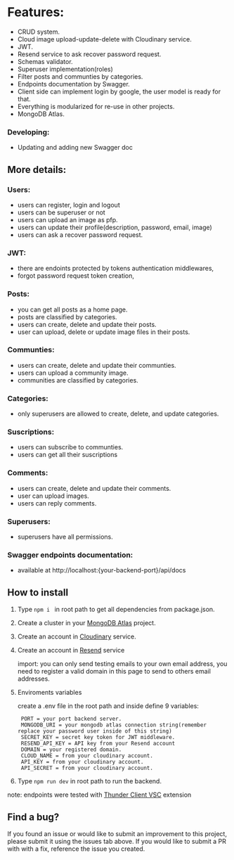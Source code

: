 # Features:

* CRUD system.  
* Cloud image upload-update-delete with Cloudinary service. 
* JWT.  
* Resend service to ask recover password request.
* Schemas validator.  
* Superuser implementation(roles)  
* Filter posts and communties by categories.  
* Endpoints documentation by Swagger.  
* Client side can implement login by google, the user model is ready for that.  
* Everything is modularized for re-use in other projects.
* MongoDB Atlas.

### Developing:
* Updating and adding new Swagger doc

## More details:

### Users:

 * users can register, login and logout  
 * users can be superuser or not
 * users can upload an image as pfp.
 * users can update their profile(description, password, email, image)  
 * users can ask a recover password request.

### JWT:

* there are endoints protected by tokens authentication middlewares,  
* forgot password request token creation, 


### Posts:

* you can get all posts as a home page.  
* posts are classified by categories.  
* users can create, delete and update their posts.
* user can upload, delete or update image files in their posts.  

### Communties:

* users can create, delete and update their communties.
* users can upload a community image.  
* communities are classified by categories.  

### Categories:

* only superusers are allowed to create, delete, and update categories.  

### Suscriptions:

* users can subscribe to communties.  
* users can get all their suscriptions  

### Comments:

* users can create, delete and update their comments.
* user can upload images.  
* users can reply comments.  

### Superusers:

* superusers have all permissions.  

### Swagger endpoints documentation:

* available at http://localhost:{your-backend-port}/api/docs  


## How to install

1. Type ``npm i `` in root path to get all dependencies from package.json.

2. Create a cluster in your [MongoDB Atlas](https://www.mongodb.com/atlas/database) project.
  
3. Create an account in [Cloudinary](https://cloudinary.com/) service.

4. Create an account in [Resend](https://resend.com/home) service

    import: you can only send testing emails to your own email address, you need to register a valid domain in this page to send to others email addresses.

4. Enviroments variables

      create a .env file in the root path and inside define 9 variables:
      
        PORT = your port backend server.
        MONGODB_URI = your mongodb atlas connection string(remember replace your password user inside of this string)
        SECRET_KEY = secret key token for JWT middleware.  
        RESEND_API_KEY = API key from your Resend account  
        DOMAIN = your registered domain.
        CLOUD_NAME = from your cloudinary account.
        API_KEY = from your cloudinary account.
        API_SECRET = from your cloudinary account. 

5. Type ``npm run dev`` in root path to run the backend.


note: endpoints were tested with [Thunder Client VSC](https://www.thunderclient.com/) extension

## Find a bug?

If you found an issue or would like to submit an improvement to this project, please submit it using the issues tab above.  If you would like to submit a PR with with a fix, reference the issue you created.






